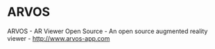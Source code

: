 # ARVOS
ARVOS - AR Viewer Open Source - An open source augmented reality viewer - http://www.arvos-app.com

